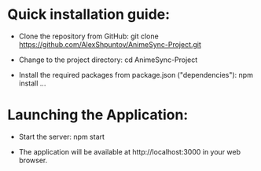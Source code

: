<h1>Quick installation guide: </h1>

- Clone the repository from GitHub: git clone https://github.com/AlexShpuntov/AnimeSync-Project.git

- Change to the project directory: cd AnimeSync-Project

- Install the required packages from package.json ("dependencies"): npm install ...

<h1>Launching the Application: </h1>

- Start the server: npm start

- The application will be available at http://localhost:3000 in your web browser.
